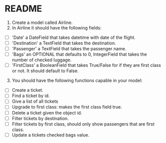 # README

1. Create a model called Airline.
2. In Airline it should have the following fields:

- [ ] 'Date' a DateField that takes datetime with date of the flight.
- [ ] 'Destination' a TextField that takes the destination.
- [ ] 'Passenger' a TextField that takes the passenger name.
- [ ] 'Bags' an OPTIONAL that defaults to 0, IntegerField that takes the number of checked luggage.
- [ ] 'FirstClass' a BooleanField that takes True/False for if they are first class or not. It should default to False.

3. You should have the following functions capable in your model:

- [ ] Create a ticket.
- [ ] Find a ticket by id.
- [ ] Give a list of all tickets
- [ ] Upgrade to first class: makes the first class field true.
- [ ] Delete a ticket given the object id.
- [ ] Filter tickets by destination.
- [ ] Filter tickets by first class, should only show passengers that are first class.
- [ ] Update a tickets checked bags value.
